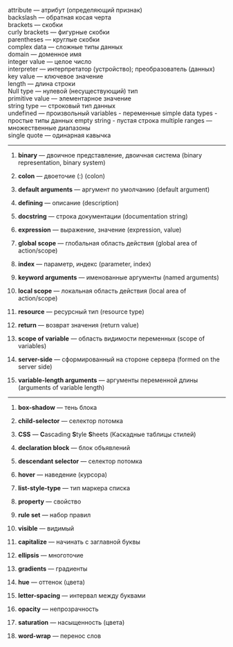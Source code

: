 attribute — атрибут (определяющий признак)  
backslash — обратная косая черта  
brackets — скобки  
curly brackets — фигурные скобки  
parentheses — круглые скобки  
complex data — сложные типы данных  
domain — доменное имя  
integer value — целое число  
interpreter — интерпретатор (устройство); преобразователь (данных)  
key value — ключевое значение  
length — длина строки  
Null type — нулевой (несуществующий) тип  
primitive value — элементарное значение  
string type — строковый тип данных  
undefined — произвольный
variables - переменные 
simple data types - простые типы данных
empty string - пустая строка
multiple ranges — множественные диапазоны  
single quote — одинарная кавычка


----

1. **binary** — двоичное представление, двоичная система (binary representation, binary system)
    
2. **colon** — двоеточие (:) (colon)
    
3. **default arguments** — аргумент по умолчанию (default argument)
    
4. **defining** — описание (description)
    
5. **docstring** — строка документации (documentation string)
    
6. **expression** — выражение, значение (expression, value)
    
7. **global scope** — глобальная область действия (global area of action/scope)
    
8. **index** — параметр, индекс (parameter, index)
    
9. **keyword arguments** — именованные аргументы (named arguments)
    
10. **local scope** — локальная область действия (local area of action/scope)
    
11. **resource** — ресурсный тип (resource type)
    
12. **return** — возврат значения (return value)
    
13. **scope of variable** — область видимости переменных (scope of variables)
    
14. **server-side** — сформированный на стороне сервера (formed on the server side)
    
15. **variable-length arguments** — аргументы переменной длины (arguments of variable length)

----

1. **box-shadow** — тень блока
    
2. **child-selector** — селектор потомка
    
3. **CSS** — **C**ascading **S**tyle **S**heets (Каскадные таблицы стилей)
    
4. **declaration block** — блок объявлений
    
5. **descendant selector** — селектор потомка
    
6. **hover** — наведение (курсора)
    
7. **list-style-type** — тип маркера списка
    
8. **property** — свойство
    
9. **rule set** — набор правил
    
10. **visible** — видимый
    
11. **capitalize** — начинать с заглавной буквы
    
12. **ellipsis** — многоточие
    
13. **gradients** — градиенты
    
14. **hue** — оттенок (цвета)
    
15. **letter-spacing** — интервал между буквами
    
16. **opacity** — непрозрачность
    
17. **saturation** — насыщенность (цвета)
    
18. **word-wrap** — перенос слов
